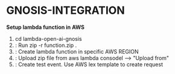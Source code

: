 # GNOSIS-INTEGRATION

**Setup lambda function in AWS**

1.  cd lambda-open-ai-gnosis
2.  : Run zip -r function.zip .
3.  : Create lambda function in specific AWS REGION
4.  : Upload zip file from aws lambda consodel --> "Upload from"
5.  : Create test event. Use AWS lex template to create request
